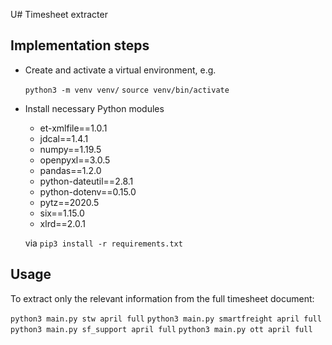 U# Timesheet extracter

## Implementation steps

- Create and activate a virtual environment, e.g.

  `python3 -m venv venv/`
  `source venv/bin/activate`

- Install necessary Python modules 

  - et-xmlfile==1.0.1
  - jdcal==1.4.1
  - numpy==1.19.5
  - openpyxl==3.0.5
  - pandas==1.2.0
  - python-dateutil==2.8.1
  - python-dotenv==0.15.0
  - pytz==2020.5
  - six==1.15.0
  - xlrd==2.0.1

  via `pip3 install -r requirements.txt`

## Usage

To extract only the relevant information from the full timesheet document:

`python3 main.py stw april full`
`python3 main.py smartfreight april full`
`python3 main.py sf_support april full`
`python3 main.py ott april full`
